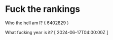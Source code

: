 # Fuck the rankings

Who the hell am I?
{ 6402829 }

What fucking year is it?
[ 2024-06-17T04:00:00Z ]
